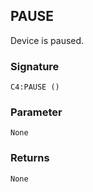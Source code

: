 ## PAUSE

Device is paused.

### Signature

`C4:PAUSE ()`


### Parameter 

`None`


### Returns

`None`